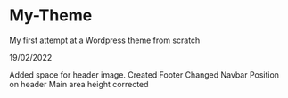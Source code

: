 # My-Theme
My first attempt at a Wordpress theme from scratch

19/02/2022

Added space for header image.
Created Footer
Changed Navbar Position on header
Main area height corrected
